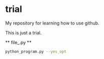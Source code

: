# trial
My repository for learning  how to use github.

This is just a trial.

** file_.py **

```bash
python_program.py --yes_opt
```
